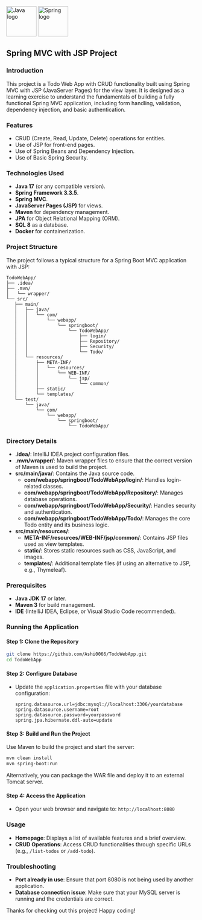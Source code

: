 
<div align="left">
  <img src="https://cdn.jsdelivr.net/gh/devicons/devicon/icons/java/java-original.svg" height="80" alt="Java logo" />
  <img src="https://cdn.jsdelivr.net/gh/devicons/devicon/icons/spring/spring-original-wordmark.svg" height="80" alt="Spring logo" />
</div>

## Spring MVC with JSP Project


### Introduction

This project is a Todo Web App with CRUD functionality built using Spring MVC with JSP (JavaServer Pages) for the view layer. It is designed as a learning exercise to understand the fundamentals of building a fully functional Spring MVC application, including form handling, validation, dependency injection, and basic authentication.

### Features

* CRUD (Create, Read, Update, Delete) operations for entities.
* Use of JSP for front-end pages.
* Use of Spring Beans and Dependency Injection.
* Use of Basic Spring Security.

### Technologies Used

* **Java 17** (or any compatible version).
* **Spring Framework 3.3.5**.
* **Spring MVC**.
* **JavaServer Pages (JSP)** for views.
* **Maven** for dependency management.
* **JPA** for Object Relational Mapping (ORM).
* **SQL 8** as a database.
* **Docker** for containerization.

### Project Structure

The project follows a typical structure for a Spring Boot MVC application with JSP:

```
TodoWebApp/
├── .idea/
├── .mvn/
│   └── wrapper/
└── src/
   ├── main/
   │   ├── java/
   │   │   └── com/
   │   │       └── webapp/
   │   │           └── springboot/
   │   │               └── TodoWebApp/
   │   │                   ├── login/
   │   │                   ├── Repository/
   │   │                   ├── Security/
   │   │                   └── Todo/
   │   └── resources/
   │       ├── META-INF/
   │       │   └── resources/
   │       │       └── WEB-INF/
   │       │           └── jsp/
   │       │               └── common/
   │       ├── static/
   │       └── templates/
   └── test/
       └── java/
           └── com/
               └── webapp/
                   └── springboot/
                       └── TodoWebApp/
```

### Directory Details

- **.idea/**: IntelliJ IDEA project configuration files.
- **.mvn/wrapper/**: Maven wrapper files to ensure that the correct version of Maven is used to build the project.
- **src/main/java/**: Contains the Java source code.
    - **com/webapp/springboot/TodoWebApp/login/**: Handles login-related classes.
    - **com/webapp/springboot/TodoWebApp/Repository/**: Manages database operations.
    - **com/webapp/springboot/TodoWebApp/Security/**: Handles security and authentication.
    - **com/webapp/springboot/TodoWebApp/Todo/**: Manages the core Todo entity and its business logic.
- **src/main/resources/**:
    - **META-INF/resources/WEB-INF/jsp/common/**: Contains JSP files used as view templates.
    - **static/**: Stores static resources such as CSS, JavaScript, and images.
    - **templates/**: Additional template files (if using an alternative to JSP, e.g., Thymeleaf).


### Prerequisites

- **Java JDK 17** or later.
- **Maven 3** for build management.
- **IDE** (IntelliJ IDEA, Eclipse, or Visual Studio Code recommended).


### Running the Application

#### Step 1: Clone the Repository

```sh
git clone https://github.com/Ashi0066/TodoWebApp.git
cd TodoWebApp
```

#### Step 2: Configure Database

- Update the `application.properties` file with your database configuration:
  ```properties
  spring.datasource.url=jdbc:mysql://localhost:3306/yourdatabase
  spring.datasource.username=root
  spring.datasource.password=yourpassword
  spring.jpa.hibernate.ddl-auto=update
  ```

#### Step 3: Build and Run the Project

Use Maven to build the project and start the server:

```sh
mvn clean install
mvn spring-boot:run
```

Alternatively, you can package the WAR file and deploy it to an external Tomcat server.

#### Step 4: Access the Application

- Open your web browser and navigate to: `http://localhost:8080`

### Usage

- **Homepage**: Displays a list of available features and a brief overview.
- **CRUD Operations**: Access CRUD functionalities through specific URLs (e.g., `/list-todos` or `/add-todo`).


### Troubleshooting

- **Port already in use**: Ensure that port 8080 is not being used by another application.
- **Database connection issue**: Make sure that your MySQL server is running and the credentials are correct.


Thanks for checking out this project! Happy coding!

